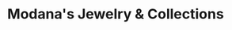 ---
title: "Modana's Jewelry & Collections"
url: /accra/modanas-jewelry-and-collections/
shop: boutique
---